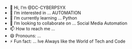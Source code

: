 - 👋 Hi, I’m @DC-CYBERPSYX
- 👀 I’m interested in ... AUTOMATION
- 🌱 I’m currently learning ... Python
- 💞️ I’m looking to collaborate on ... Social Media Automation
- 📫 How to reach me ...
- 😄 Pronouns: ...
- ⚡ Fun fact: ... Ive Always like the World of Tech and Code

<!---
DC-CYBERPSYX/DC-CYBERPSYX is a ✨ special ✨ repository because its `README.md` (this file) appears on your GitHub profile.
You can click the Preview link to take a look at your changes.
--->

